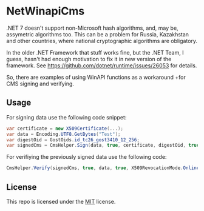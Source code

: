 # NetWinapiCms
.NET 7 doesn't support non-Microsoft hash algorithms, and, may be, assymetric algorithms too. This can be a problem for Russia, Kazakhstan and other countries, where national cryptographic algorithms are obligatory.

In the older .NET Framework that stuff works fine, but the .NET Team, I guess, hasn't had enough motivation to fix it in new version of the framework. See https://github.com/dotnet/runtime/issues/26053 for details.

So, there are examples of using WinAPI functions as a workaround +for CMS signing and verifying. 

## Usage
For signing data use the following code snippet:
```c#
var certificate = new X509Certificate(...);
var data = Encoding.UTF8.GetBytes("Test");
var digestOid = GostOids.id_tc26_gost3410_12_256;
var signedCms = CmsHelper.Sign(data, true, certificate, digestOid, true, "12345678");
```

For verifiying the previously signed data use the following code:
```c#
CmsHelper.Verify(signedCms, true, data, true, X509RevocationMode.Online, X509RevocationFlag.ExcludeRoot);
```

## License
This repo is licensed under the [MIT](https://github.com/AntoineLarine/NetWinapiCms/blob/main/LICENSE) license.